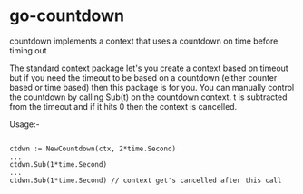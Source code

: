 # go-countdown
countdown implements a context that uses a countdown on time before timing out

The standard context package let's you create a context based on timeout but if you need the timeout to be based on a countdown (either counter based or time based) then this package is for you. You can manually control the countdown by calling Sub(t) on the countdown context. t is subtracted from the timeout and if it hits 0 then the context is cancelled.

Usage:-
```

ctdwn := NewCountdown(ctx, 2*time.Second)
...
ctdwn.Sub(1*time.Second)
...
ctdwn.Sub(1*time.Second) // context get's cancelled after this call

```